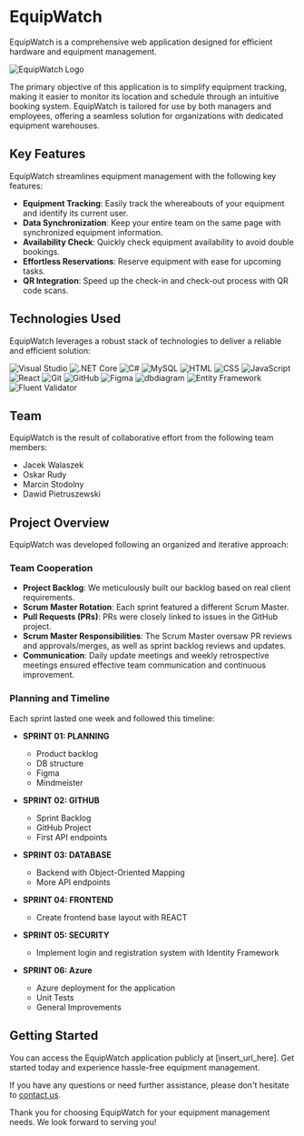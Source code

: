 # EquipWatch

EquipWatch is a comprehensive web application designed for efficient hardware and equipment management.

![EquipWatch Logo](insert_url_to_logo_here)

The primary objective of this application is to simplify equipment tracking, making it easier to monitor its location and schedule through an intuitive booking system. EquipWatch is tailored for use by both managers and employees, offering a seamless solution for organizations with dedicated equipment warehouses.

## Key Features

EquipWatch streamlines equipment management with the following key features:

- **Equipment Tracking**: Easily track the whereabouts of your equipment and identify its current user.
- **Data Synchronization**: Keep your entire team on the same page with synchronized equipment information.
- **Availability Check**: Quickly check equipment availability to avoid double bookings.
- **Effortless Reservations**: Reserve equipment with ease for upcoming tasks.
- **QR Integration**: Speed up the check-in and check-out process with QR code scans.

## Technologies Used

EquipWatch leverages a robust stack of technologies to deliver a reliable and efficient solution:

![Visual Studio](https://img.shields.io/badge/Visual%20Studio-5C2D91.svg?style=for-the-badge&logo=visual-studio&logoColor=white)
![.NET Core](https://img.shields.io/badge/.NET%20Core-5C2D91?style=for-the-badge&logo=.net&logoColor=white)
![C#](https://img.shields.io/badge/C%23-5C2D91?style=for-the-badge&logo=c-sharp&logoColor=white)
![MySQL](https://img.shields.io/badge/MySQL-4479A1?style=for-the-badge&logo=mysql&logoColor=white)
![HTML](https://img.shields.io/badge/HTML-E34F26?style=for-the-badge&logo=html5&logoColor=white)
![CSS](https://img.shields.io/badge/CSS-1572B6?style=for-the-badge&logo=css3&logoColor=white)
![JavaScript](https://img.shields.io/badge/JavaScript-F7DF1E?style=for-the-badge&logo=javascript&logoColor=black)
![React](https://img.shields.io/badge/React-61DAFB?style=for-the-badge&logo=react&logoColor=white)
![Git](https://img.shields.io/badge/Git-F05032?style=for-the-badge&logo=git&logoColor=white)
![GitHub](https://img.shields.io/badge/GitHub-181717?style=for-the-badge&logo=github&logoColor=white)
![Figma](https://img.shields.io/badge/Figma-F24E1E?style=for-the-badge&logo=figma&logoColor=white)
![dbdiagram](https://img.shields.io/badge/dbdiagram-005F9E?style=for-the-badge&logo=dbdiagram&logoColor=white)
![Entity Framework](https://img.shields.io/badge/Entity%20Framework-512BD4?style=for-the-badge&logo=.net&logoColor=white)
![Fluent Validator](https://img.shields.io/badge/Fluent%20Validator-00BFFF?style=for-the-badge&logo=swift&logoColor=white)

## Team

EquipWatch is the result of collaborative effort from the following team members:

- Jacek Walaszek
- Oskar Rudy
- Marcin Stodolny
- Dawid Pietruszewski

## Project Overview

EquipWatch was developed following an organized and iterative approach:

### Team Cooperation

- **Project Backlog**: We meticulously built our backlog based on real client requirements.
- **Scrum Master Rotation**: Each sprint featured a different Scrum Master.
- **Pull Requests (PRs)**: PRs were closely linked to issues in the GitHub project.
- **Scrum Master Responsibilities**: The Scrum Master oversaw PR reviews and approvals/merges, as well as sprint backlog reviews and updates.
- **Communication**: Daily update meetings and weekly retrospective meetings ensured effective team communication and continuous improvement.

### Planning and Timeline

Each sprint lasted one week and followed this timeline:

- **SPRINT 01: PLANNING**
  - Product backlog
  - DB structure
  - Figma
  - Mindmeister

- **SPRINT 02: GITHUB**
  - Sprint Backlog
  - GitHub Project
  - First API endpoints

- **SPRINT 03: DATABASE**
  - Backend with Object-Oriented Mapping
  - More API endpoints

- **SPRINT 04: FRONTEND**
  - Create frontend base layout with REACT

- **SPRINT 05: SECURITY**
  - Implement login and registration system with Identity Framework

- **SPRINT 06: Azure**
  - Azure deployment for the application
  - Unit Tests
  - General Improvements

## Getting Started

You can access the EquipWatch application publicly at [insert_url_here]. Get started today and experience hassle-free equipment management.

If you have any questions or need further assistance, please don't hesitate to [contact us](mailto:marcin.stodolny@o2.pl).

Thank you for choosing EquipWatch for your equipment management needs. We look forward to serving you!
